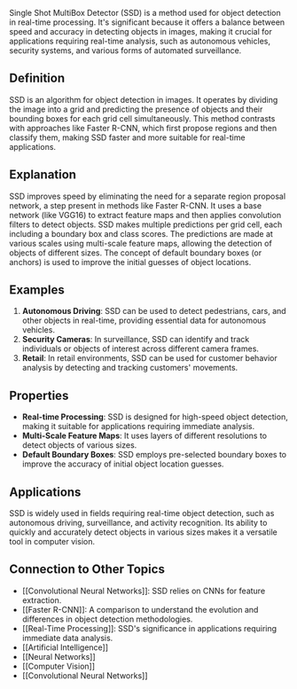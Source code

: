 Single Shot MultiBox Detector (SSD) is a method used for object detection in real-time processing. It's significant because it offers a balance between speed and accuracy in detecting objects in images, making it crucial for applications requiring real-time analysis, such as autonomous vehicles, security systems, and various forms of automated surveillance.

## Definition

SSD is an algorithm for object detection in images. It operates by dividing the image into a grid and predicting the presence of objects and their bounding boxes for each grid cell simultaneously. This method contrasts with approaches like Faster R-CNN, which first propose regions and then classify them, making SSD faster and more suitable for real-time applications.

## Explanation

SSD improves speed by eliminating the need for a separate region proposal network, a step present in methods like Faster R-CNN. It uses a base network (like VGG16) to extract feature maps and then applies convolution filters to detect objects. SSD makes multiple predictions per grid cell, each including a boundary box and class scores. The predictions are made at various scales using multi-scale feature maps, allowing the detection of objects of different sizes. The concept of default boundary boxes (or anchors) is used to improve the initial guesses of object locations.

## Examples

1. **Autonomous Driving**: SSD can be used to detect pedestrians, cars, and other objects in real-time, providing essential data for autonomous vehicles.
2. **Security Cameras**: In surveillance, SSD can identify and track individuals or objects of interest across different camera frames.
3. **Retail**: In retail environments, SSD can be used for customer behavior analysis by detecting and tracking customers' movements.

## Properties

- **Real-time Processing**: SSD is designed for high-speed object detection, making it suitable for applications requiring immediate analysis.
- **Multi-Scale Feature Maps**: It uses layers of different resolutions to detect objects of various sizes.
- **Default Boundary Boxes**: SSD employs pre-selected boundary boxes to improve the accuracy of initial object location guesses.

## Applications

SSD is widely used in fields requiring real-time object detection, such as autonomous driving, surveillance, and activity recognition. Its ability to quickly and accurately detect objects in various sizes makes it a versatile tool in computer vision.

## Connection to Other Topics

- [[Convolutional Neural Networks]]: SSD relies on CNNs for feature extraction.
- [[Faster R-CNN]]: A comparison to understand the evolution and differences in object detection methodologies.
- [[Real-Time Processing]]: SSD's significance in applications requiring immediate data analysis.
-  [[Artificial Intelligence]]
- [[Neural Networks]]
- [[Computer Vision]]
- [[Convolutional Neural Networks]] 